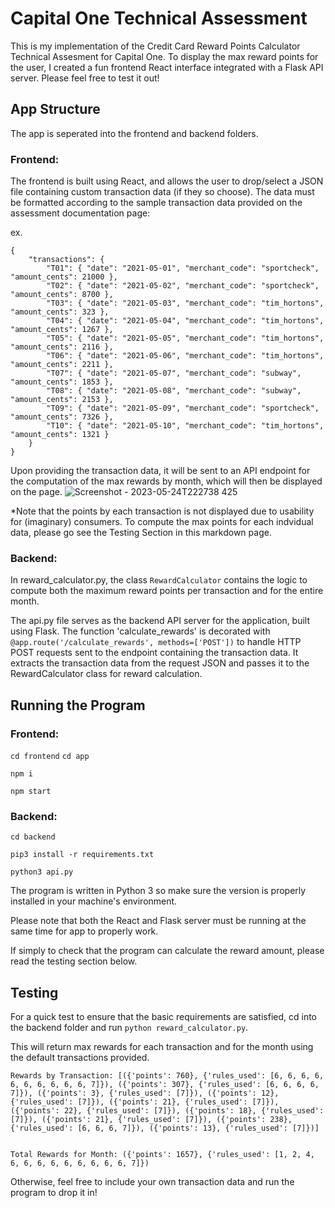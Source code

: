 # Capital One Technical Assessment
This is my implementation of the Credit Card Reward Points Calculator Technical Assesment for Capital One. To display the max reward points for the user, I created a fun frontend React interface integrated with a Flask API server. Please feel free to test it out! 

## App Structure
The app is seperated into the frontend and backend folders. 

### Frontend: 
The frontend is built using React, and allows the user to drop/select a JSON file containing custom transaction data (if they so choose). The data must be formatted according to the sample transaction data provided on the assessment documentation page: 

ex.
```
{
    "transactions": {
        "T01": { "date": "2021-05-01", "merchant_code": "sportcheck", "amount_cents": 21000 },
        "T02": { "date": "2021-05-02", "merchant_code": "sportcheck", "amount_cents": 8700 },
        "T03": { "date": "2021-05-03", "merchant_code": "tim_hortons", "amount_cents": 323 },
        "T04": { "date": "2021-05-04", "merchant_code": "tim_hortons", "amount_cents": 1267 },
        "T05": { "date": "2021-05-05", "merchant_code": "tim_hortons", "amount_cents": 2116 },
        "T06": { "date": "2021-05-06", "merchant_code": "tim_hortons", "amount_cents": 2211 },
        "T07": { "date": "2021-05-07", "merchant_code": "subway", "amount_cents": 1853 },
        "T08": { "date": "2021-05-08", "merchant_code": "subway", "amount_cents": 2153 },
        "T09": { "date": "2021-05-09", "merchant_code": "sportcheck", "amount_cents": 7326 },
        "T10": { "date": "2021-05-10", "merchant_code": "tim_hortons", "amount_cents": 1321 }
    }
}
```

Upon providing the transaction data, it will be sent to an API endpoint for the computation of the max rewards by month, which will then be displayed on the page. 
![Screenshot - 2023-05-24T222738 425](https://github.com/jas6zhang/Capital-One-Technical/assets/65873016/f3ee1448-b710-4530-8c4b-2aced1bc2610)

*Note that the points by each transaction is not displayed due to usability for (imaginary) consumers. To compute the max points for each indvidual data, please go see the Testing Section in this markdown page. 

### Backend: 
In reward_calculator.py, the class `RewardCalculator` contains the logic to compute both the maximum reward points per transaction and for the entire month. 

The api.py file serves as the backend API server for the application, built using Flask. The function 'calculate_rewards' is decorated with ```@app.route('/calculate_rewards', methods=['POST'])``` to handle HTTP POST requests sent to the endpoint containing the transaction data. It extracts the transaction data from the request JSON and passes it to the RewardCalculator class for reward calculation.

## Running the Program
### Frontend:

```cd frontend```
```cd app```

```npm i```

```npm start```

### Backend: 

```cd backend```

```pip3 install -r requirements.txt```

```python3 api.py```

The program is written in Python 3 so make sure the version is properly installed in your machine's environment. 

Please note that both the React and Flask server must be running at the same time for app to properly work. 

If simply to check that the program can calculate the reward amount, please read the testing section below. 

## Testing 
For a quick test to ensure that the basic requirements are satisfied, cd into the backend folder and run ```python reward_calculator.py```. 

This will return max rewards for each transaction and for the month using the default transactions provided. 
```
Rewards by Transaction: [({'points': 760}, {'rules_used': [6, 6, 6, 6, 6, 6, 6, 6, 6, 6, 7]}), ({'points': 307}, {'rules_used': [6, 6, 6, 6, 7]}), ({'points': 3}, {'rules_used': [7]}), ({'points': 12}, {'rules_used': [7]}), ({'points': 21}, {'rules_used': [7]}), ({'points': 22}, {'rules_used': [7]}), ({'points': 18}, {'rules_used': [7]}), ({'points': 21}, {'rules_used': [7]}), ({'points': 238}, {'rules_used': [6, 6, 6, 7]}), ({'points': 13}, {'rules_used': [7]})]


Total Rewards for Month: ({'points': 1657}, {'rules_used': [1, 2, 4, 6, 6, 6, 6, 6, 6, 6, 6, 6, 7]})
```

Otherwise, feel free to include your own transaction data and run the program to drop it in!
